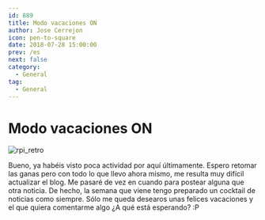```yaml
---
id: 889
title: Modo vacaciones ON
author: Jose Cerrejon
icon: pen-to-square
date: 2018-07-28 15:00:00
prev: /es
next: false
category:
  - General
tag:
  - General
---
```


# Modo vacaciones ON

![rpi_retro](/images/2018/07/rpi_retro.jpg)

Bueno, ya habéis visto poca actividad por aquí últimamente. Espero retomar las ganas pero con todo lo que llevo ahora mismo, me resulta muy difícil actualizar el blog. Me pasaré de vez en cuando para postear alguna que otra noticia. De hecho, la semana que viene tengo preparado un cocktail de noticias como siempre. Sólo me queda desearos unas felices vacaciones y el que quiera comentarme algo ¿A qué está esperando? :P

